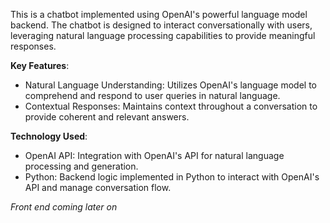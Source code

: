 This is a chatbot implemented using OpenAI's powerful language model backend. The chatbot is designed to interact conversationally with users, leveraging natural language processing capabilities to provide meaningful responses.

**Key Features**:
- Natural Language Understanding: Utilizes OpenAI's language model to comprehend and respond to user queries in natural language.
- Contextual Responses: Maintains context throughout a conversation to provide coherent and relevant answers.
  
**Technology Used**:
- OpenAI API: Integration with OpenAI's API for natural language processing and generation.
- Python: Backend logic implemented in Python to interact with OpenAI's API and manage conversation flow.

*Front end coming later on*
